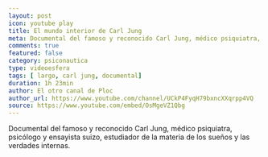 ```yaml
---
layout: post
icon: youtube play
title: El mundo interior de Carl Jung
meta: Documental del famoso y reconocido Carl Jung, médico psiquiatra, psicólogo y ensayista suizo, estudiador de la materia de los sueños y las verdades internas.
comments: true
featured: false
category: psiconautica
type: videoesfera
tags: [ largo, carl jung, documental]
duration: 1h 23min
author: El otro canal de Ploc
author_url: https://www.youtube.com/channel/UCkP4FyqH79bxncXXqrpp4VQ
source: https://www.youtube.com/embed/OsMgeVZ1Qbg
---
```


<p>
	Documental del famoso y reconocido Carl Jung, médico psiquiatra, psicólogo y ensayista suizo, estudiador de la materia de los sueños y las verdades internas.
</p>
